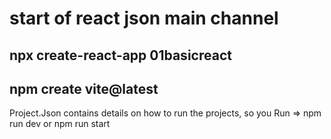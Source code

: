 # start of react json main channel

## npx create-react-app 01basicreact     
## npm create vite@latest    


Project.Json contains details on how to run the projects, so you
Run => npm run dev or npm run start 

